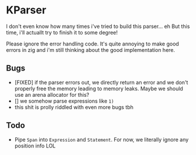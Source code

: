 # KParser
I don't even know how many times i've tried to build this parser... eh
But this time, i'll actuallt try to finish it to some degree!

Please ignore the error handling code. It's quite annoying to make good errors in zig and i'm still thinking about the good implementation here.

## Bugs
- [FIXED] if the parser errors out, we directly return an error and we don't properly free the memory leading to memory leaks. Maybe we should use an arena allocator for this?
- [] we somehow parse expressions like `1)`
- this shit is prolly riddled with even more bugs tbh

## Todo
- Pipe `Span` into `Expression` and `Statement`. For now, we literally ignore any position info LOL
